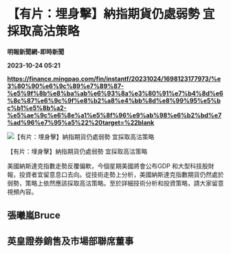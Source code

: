 # 【有片：埋身擊】納指期貨仍處弱勢 宜採取高沽策略
**明報新聞網-即時新聞**

**2023-10-24 05:21**

**https://finance.mingpao.com/fin/instantf/20231024/1698123177973/%e3%80%90%e6%9c%89%e7%89%87-%e5%9f%8b%e8%ba%ab%e6%93%8a%e3%80%91%e7%b4%8d%e6%8c%87%e6%9c%9f%e8%b2%a8%e4%bb%8d%e8%99%95%e5%bc%b1%e5%8b%a2-%e5%ae%9c%e6%8e%a1%e5%8f%96%e9%ab%98%e6%b2%bd%e7%ad%96%e7%95%a5%22%20target=%22blank**

![【有片：埋身擊】納指期貨仍處弱勢  宜採取高沽策略](https://fs.mingpao.com/fin/20231024/s00010/c044ec35ccad279bf4d33fac220ef8d6.png)

【有片：埋身擊】納指期貨仍處弱勢 宜採取高沽策略

美國納斯達克指數走勢反覆偏軟，今個星期美國將會公布GDP 和大型科技股財報，投資者宜留意息口去向。從技術走勢上分析，美國納斯達克指數期貨仍然處於弱勢，策略上依然應該採取高沽策略。至於詳細技術分析和投資策略，請大家留意視頻內容。

張曦嵐Bruce
--------

英皇證券銷售及市場部聯席董事
--------------